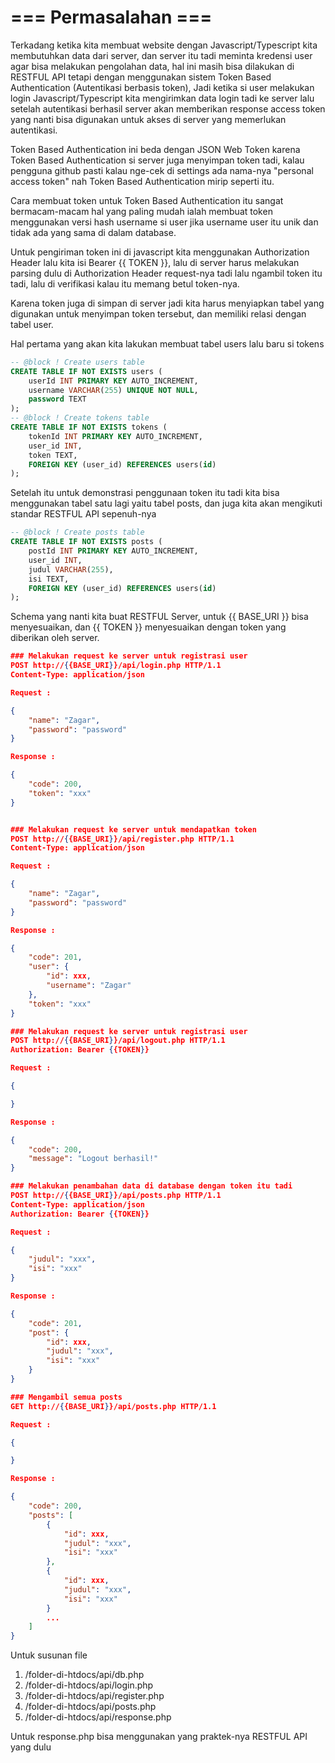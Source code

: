 # === Permasalahan ===

Terkadang ketika kita membuat website dengan Javascript/Typescript kita membutuhkan data dari server, dan server itu tadi meminta kredensi user agar bisa melakukan pengolahan data, hal ini masih bisa dilakukan di RESTFUL API tetapi dengan menggunakan sistem Token Based Authentication (Autentikasi berbasis token), Jadi  ketika si user melakukan login Javascript/Typescript kita mengirimkan data login tadi ke server lalu setelah autentikasi berhasil server akan memberikan response access token yang nanti bisa digunakan untuk akses di server yang memerlukan autentikasi.

Token Based Authentication ini beda dengan JSON Web Token karena Token Based Authentication si server juga menyimpan token tadi, kalau pengguna github pasti kalau nge-cek di settings ada nama-nya "personal access token" nah Token Based Authentication mirip seperti itu.

Cara membuat token untuk Token Based Authentication itu sangat bermacam-macam hal yang paling mudah ialah membuat token menggunakan versi hash username si user jika username user itu unik dan tidak ada yang sama di dalam database.

Untuk pengiriman token ini di javascript kita menggunakan Authorization Header lalu kita isi Bearer {{ TOKEN }}, lalu di server harus melakukan parsing dulu di Authorization Header request-nya tadi lalu ngambil token itu tadi, lalu di verifikasi kalau itu memang betul token-nya.

Karena token juga di simpan di server jadi kita harus menyiapkan tabel yang digunakan untuk menyimpan token
tersebut, dan memiliki relasi dengan tabel user.

Hal pertama yang akan kita lakukan membuat tabel users lalu baru si tokens

```sql
-- @block ! Create users table
CREATE TABLE IF NOT EXISTS users (
    userId INT PRIMARY KEY AUTO_INCREMENT,
    username VARCHAR(255) UNIQUE NOT NULL,
    password TEXT
);
-- @block ! Create tokens table
CREATE TABLE IF NOT EXISTS tokens (
    tokenId INT PRIMARY KEY AUTO_INCREMENT,
    user_id INT,
    token TEXT,
    FOREIGN KEY (user_id) REFERENCES users(id)
);
```

Setelah itu untuk demonstrasi penggunaan token itu tadi kita bisa menggunakan tabel satu lagi yaitu tabel posts, dan juga kita akan mengikuti standar RESTFUL API sepenuh-nya

```sql
-- @block ! Create posts table
CREATE TABLE IF NOT EXISTS posts (
    postId INT PRIMARY KEY AUTO_INCREMENT,
    user_id INT,
    judul VARCHAR(255),
    isi TEXT,
    FOREIGN KEY (user_id) REFERENCES users(id)
);
```

Schema yang nanti kita buat RESTFUL Server, untuk {{ BASE_URI }} bisa menyesuaikan, dan {{ TOKEN }} menyesuaikan dengan token yang diberikan oleh server.
``` json
### Melakukan request ke server untuk registrasi user
POST http://{{BASE_URI}}/api/login.php HTTP/1.1
Content-Type: application/json

Request : 

{
    "name": "Zagar",
    "password": "password"
}

Response : 

{
    "code": 200,
    "token": "xxx"
}


### Melakukan request ke server untuk mendapatkan token
POST http://{{BASE_URI}}/api/register.php HTTP/1.1
Content-Type: application/json

Request : 

{
    "name": "Zagar",
    "password": "password"
}

Response : 

{
    "code": 201,
    "user": {
        "id": xxx,
        "username": "Zagar"
    },
    "token": "xxx"
}

### Melakukan request ke server untuk registrasi user
POST http://{{BASE_URI}}/api/logout.php HTTP/1.1
Authorization: Bearer {{TOKEN}}

Request : 

{

}

Response : 

{
    "code": 200,
    "message": "Logout berhasil!"
}

### Melakukan penambahan data di database dengan token itu tadi
POST http://{{BASE_URI}}/api/posts.php HTTP/1.1
Content-Type: application/json
Authorization: Bearer {{TOKEN}}

Request : 

{
    "judul": "xxx",
    "isi": "xxx"
}

Response : 

{
    "code": 201,
    "post": {
        "id": xxx,
        "judul": "xxx",
        "isi": "xxx"
    }
}

### Mengambil semua posts
GET http://{{BASE_URI}}/api/posts.php HTTP/1.1

Request : 

{

}

Response : 

{
    "code": 200,
    "posts": [
        {
            "id": xxx,
            "judul": "xxx",
            "isi": "xxx"
        },
        {
            "id": xxx,
            "judul": "xxx",
            "isi": "xxx"
        }
        ...
    ]
}
```

Untuk susunan file
1. /folder-di-htdocs/api/db.php
2. /folder-di-htdocs/api/login.php
3. /folder-di-htdocs/api/register.php
4. /folder-di-htdocs/api/posts.php
5. /folder-di-htdocs/api/response.php

Untuk response.php bisa menggunakan yang praktek-nya RESTFUL API yang dulu